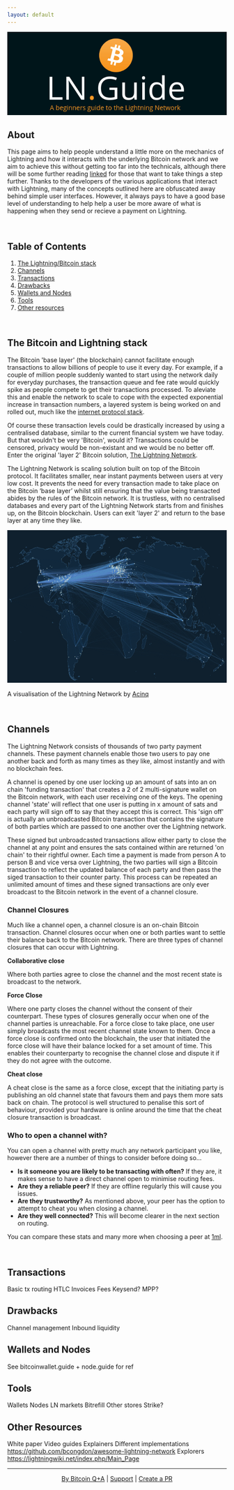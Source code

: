 ```yaml
---
layout: default
---
```


[![bitcoinerheader](https://raw.githubusercontent.com/BitcoinQnA/ln-guide/master/assets/images/LNG7.png)](https:/ln.guide/)

## About

This page aims to help people understand a little more on the mechanics of Lightning and how it interacts with the underlying Bitcoin network and we aim to achieve this without getting too far into the technicals, although there will be some further reading [linked](#other-resources) for those that want to take things a step further. Thanks to the developers of the various applications that interact with Lightning, many of the concepts outlined here are obfuscated away behind simple user interfaces. However, it always pays to have a good base level of understanding to help help a user be more aware of what is happening when they send or recieve a payment on Lightning. 

<br/>

## Table of Contents 

1.  [The Lightning/Bitcoin stack](#the-bitcoin-and-lightning-stack)
2.  [Channels](#channels)
3.  [Transactions](#transactions)
4.  [Drawbacks](#drawbacks)
5.  [Wallets and Nodes](#wallets-and-nodes)
6.  [Tools](#tools)
7.  [Other resources](#other-resources)

<br/>


## The Bitcoin and Lightning stack

The Bitcoin 'base layer' (the blockchain) cannot facilitate enough transactions to allow billions of people to use it every day. For example, if a couple of million people suddenly wanted to start using the network daily for everyday purchases, the transaction queue and fee rate would quickly spike as people compete to get their transactions processed. To aleviate this and enable the network to scale to cope with the expected exponential increase in transaction numbers, a layered system is being worked on and rolled out, much like the [internet protocol stack](https://en.wikipedia.org/wiki/Internet_protocol_suite).

Of course these transaction levels could be drastically increased by using a centralised database, similar to the current financial system we have today. But that wouldn't be very 'Bitcoin', would it? Transactions could be censored, privacy would be non-existant and we would be no better off. Enter the original 'layer 2'  Bitcoin solution, [The Lightning Network](https://lightning.network/lightning-network-paper.pdf).

The Lightning Network is scaling solution built on top of the Bitcoin protocol. It facilitates smaller, near instant payments between users at very low cost. It prevents the need for every transaction made to take place on the Bitcoin ‘base layer’ whilst still ensuring that the value being transacted abides by the rules of the Bitcoin network. It is trustless, with no centralised databases and every part of the Lightning Network starts from and finishes up, on the Bitcoin blockchain. Users can exit 'layer 2' and return to the base layer at any time they like. 

<p align="center">
<img src="https://raw.githubusercontent.com/BitcoinQnA/ln-guide/master/assets/images/LN%20visual.png" class=responsive width="750" height="350" maxheight="300" />

A visualisation of the Lightning Network by <a href="https://explorer.acinq.co/">Acinq</a>
</p>

<br/>

## Channels

The Lightning Network consists of thousands of two party payment channels. These payment channels enable those two users to pay one another back and forth as many times as they like, almost instantly and with no blockchain fees. 

A channel is opened by one user locking up an amount of sats into an on chain 'funding transaction' that creates a 2 of 2 multi-signature wallet on the Bitcoin network, with each user receiving one of the keys. The opening channel 'state' will reflect that one user is putting in x amount of sats and each party will sign off to say that they accept this is correct. This 'sign off' is actually an unbroadcasted Bitcoin transaction that contains the signature of both parties which are passed to one another over the Lightning network. 

These signed but unbroadcasted transactions allow either party to close the channel at any point and ensures the sats contained within are returned 'on chain' to their rightful owner. Each time a payment is made from person A to person B and vice versa over Lightning, the two parties will sign a Bitcoin transaction to reflect the updated balance of each party and then pass the siged transaction to their counter party. This process can be repeated an unlimited amount of times and these signed transactions are only ever broadcast to the Bitcoin network in the event of a channel closure. 

### Channel Closures

Much like a channel open, a channel closure is an on-chain Bitcoin transaction. Channel closures occur when one or both parties want to settle their balance back to the Bitcoin network. There are three types of channel closures that can occur with Lightning.

**Collaborative close**

Where both parties agree to close the channel and the most recent state is broadcast to the network.

**Force Close**

Where one party closes the channel without the consent of their counterpart. These types of closures generally occur when one of the channel parties is unreachable. For a force close to take place, one user simply broadcasts the most recent channel state known to them. Once a force close is confirmed onto the blockchain, the user that initiated the force close will have their balance locked for a set amount of time. This enables their counterparty to recognise the channel close and dispute it if they do not agree with the outcome.

**Cheat close**

A cheat close is the same as a force close, except that the initiating party is publishing an old channel state that favours them and pays them more sats back on chain. The protocol is well structured to penalise this sort of behaviour, provided your hardware is online around the time that the cheat closure transaction is broadcast.


### Who to open a channel with?

You can open a channel with pretty much any network participant you like, however there are a number of things to consider before doing so...

* **Is it someone you are likely to be transacting with often?** If they are, it makes sense to have a direct channel open to minimise routing fees.
* **Are they a reliable peer?** If they are offline regularly this will cause you issues.
* **Are they trustworthy?** As mentioned above, your peer has the option to attempt to cheat you when closing a channel.
* **Are they well connected?** This will become clearer in the next section on routing.

You can compare these stats and many more when choosing a peer at [1ml](https://1ml.com/).

<br/>

##  Transactions

Basic tx routing
HTLC
Invoices
Fees
Keysend?
MPP?

##  Drawbacks

Channel management
Inbound liquidity

##  Wallets and Nodes

See bitcoinwallet.guide + node.guide for ref

##  Tools

Wallets
Nodes
LN markets
Bitrefill
Other stores
Strike?


##  Other Resources

White paper
Video guides
Explainers
Different implementations
https://github.com/bcongdon/awesome-lightning-network
Explorers
https://lightningwiki.net/index.php/Main_Page


***

<p align="center">
  <a href="https://twitter.com/BitcoinQ_A">By Bitcoin Q+A</a> |
  <a href="https://btcpayjungle.com/apps/2Rj7Z4rAJhczJtVjr6B8eKAJLLy3/pos">Support</a> |
  <a href="https://github.com/BitcoinQnA/ln-guide">Create a PR</a>
  <br><br>
</p>
